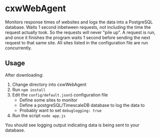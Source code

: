 # cxwWebAgent

Monitors response times of websites and logs the data into a PostgreSQL database. Waits 1 second inbetween requests, not including the time the request actually took. So the requests will never "pile up". A request is run, and once it finishes the program waits 1 second before sending the next request to that same site. All sites listed in the configuration file are run concurrently.

## Usage

After downloading:

1. Change directory into cxwWebAgent
2. Run ```npm install```
3. Edit the ```config/default.json5``` configuration file
   * Define some sites to monitor
   * Define a postgreSQL/TimescaleDB database to log the data to
   * Probably want to set ```debuglogging: true```
4. Run the script ```node app.js```

You should see logging output indicating data is being sent to your database.
